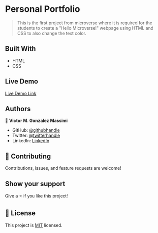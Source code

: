 # Personal Portfolio

>This is the first project from microverse where it is required for the students to create a "Hello Microverse!" webpage using HTML and CSS to also change the text color.


## Built With

- HTML
- CSS

## Live Demo

[Live Demo Link](https://vgonma.github.io/PersonalPortfolio/) 


## Authors

👤 **Victor M. Gonzalez Massimi**

- GitHub: [@githubhandle](https://github.com/vgonma)
- Twitter: [@twitterhandle](https://twitter.com/Victor_GonMa)
- LinkedIn: [LinkedIn](https://www.linkedin.com/in/victor-manuel-gonzalez-massimi-a77265124 )

## 🤝 Contributing

Contributions, issues, and feature requests are welcome!

## Show your support

Give a ⭐️ if you like this project!

## 📝 License

This project is [MIT](./LICENSE) licensed.
